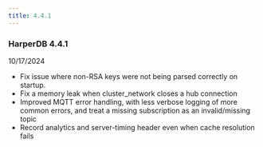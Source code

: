 ```yaml
---
title: 4.4.1
---
```


### HarperDB 4.4.1

10/17/2024

- Fix issue where non-RSA keys were not being parsed correctly on startup.
- Fix a memory leak when cluster_network closes a hub connection
- Improved MQTT error handling, with less verbose logging of more common errors, and treat a missing subscription as an invalid/missing topic
- Record analytics and server-timing header even when cache resolution fails
